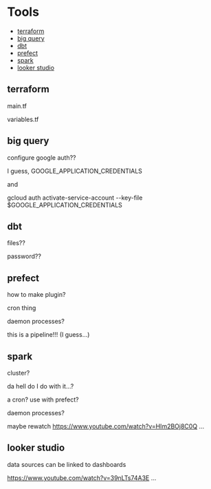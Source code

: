# Tools

- [terraform](#terraform)
- [big query](#big-query)
- [dbt](#dbt)
- [prefect](#prefect)
- [spark](#spark)
- [looker studio](#looker-studio)

## terraform

main.tf

variables.tf


## big query

configure google auth??

I guess, GOOGLE_APPLICATION_CREDENTIALS

and

gcloud auth activate-service-account --key-file $GOOGLE_APPLICATION_CREDENTIALS

## dbt

files??

password??

## prefect

how to make plugin?

cron thing

daemon processes?

this is a pipeline!!! (I guess...)

## spark

cluster?

da hell do I do with it...?

a cron? use with prefect?

daemon processes?

maybe rewatch https://www.youtube.com/watch?v=HIm2BOj8C0Q ...

## looker studio

data sources can be linked to dashboards

https://www.youtube.com/watch?v=39nLTs74A3E ...


